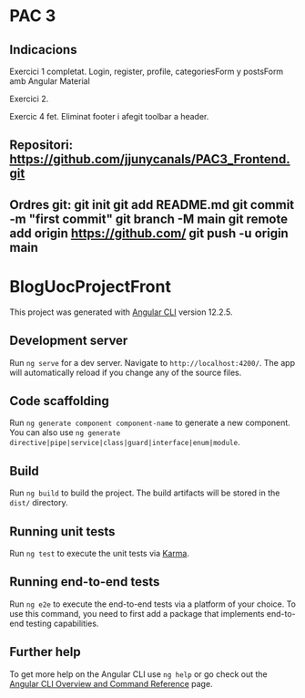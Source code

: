 # PAC 3

## Indicacions
Exercici 1 completat. Login, register, profile, categoriesForm y postsForm amb Angular Material

Exercici 2. 

Exercic 4 fet. Eliminat footer i afegit toolbar a header.

## Repositori: https://github.com/jjunycanals/PAC3_Frontend.git
## Ordres git: git init git add README.md git commit -m "first commit" git branch -M main git remote add origin https://github.com/ git push -u origin main

# BlogUocProjectFront

This project was generated with [Angular CLI](https://github.com/angular/angular-cli) version 12.2.5.

## Development server

Run `ng serve` for a dev server. Navigate to `http://localhost:4200/`. The app will automatically reload if you change any of the source files.

## Code scaffolding

Run `ng generate component component-name` to generate a new component. You can also use `ng generate directive|pipe|service|class|guard|interface|enum|module`.

## Build

Run `ng build` to build the project. The build artifacts will be stored in the `dist/` directory.

## Running unit tests

Run `ng test` to execute the unit tests via [Karma](https://karma-runner.github.io).

## Running end-to-end tests

Run `ng e2e` to execute the end-to-end tests via a platform of your choice. To use this command, you need to first add a package that implements end-to-end testing capabilities.

## Further help

To get more help on the Angular CLI use `ng help` or go check out the [Angular CLI Overview and Command Reference](https://angular.io/cli) page.
